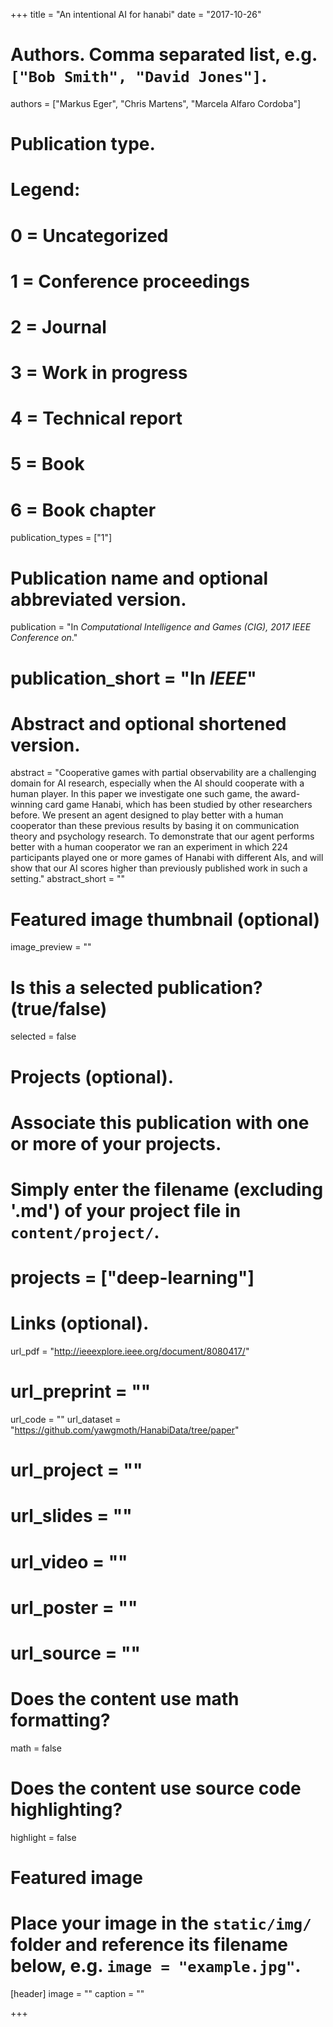 +++
title = "An intentional AI for hanabi"
date = "2017-10-26"

# Authors. Comma separated list, e.g. `["Bob Smith", "David Jones"]`.
authors = ["Markus Eger", "Chris Martens", "Marcela Alfaro Cordoba"]

# Publication type.
# Legend:
# 0 = Uncategorized
# 1 = Conference proceedings
# 2 = Journal
# 3 = Work in progress
# 4 = Technical report
# 5 = Book
# 6 = Book chapter
publication_types = ["1"]

# Publication name and optional abbreviated version.
publication = "In *Computational Intelligence and Games (CIG), 2017 IEEE Conference on*."
# publication_short = "In *IEEE*"

# Abstract and optional shortened version.
abstract = "Cooperative games with partial observability are a challenging domain for AI research, especially when the AI should cooperate with a human player. In this paper we investigate one such game, the award-winning card game Hanabi, which has been studied by other researchers before. We present an agent designed to play better with a human cooperator than these previous results by basing it on communication theory and psychology research. To demonstrate that our agent performs better with a human cooperator we ran an experiment in which 224 participants played one or more games of Hanabi with different AIs, and will show that our AI scores higher than previously published work in such a setting."
abstract_short = ""

# Featured image thumbnail (optional)
image_preview = ""

# Is this a selected publication? (true/false)
selected = false

# Projects (optional).
#   Associate this publication with one or more of your projects.
#   Simply enter the filename (excluding '.md') of your project file in `content/project/`.
# projects = ["deep-learning"]

# Links (optional).
url_pdf = "http://ieeexplore.ieee.org/document/8080417/"
# url_preprint = ""
url_code = ""
url_dataset = "https://github.com/yawgmoth/HanabiData/tree/paper"
# url_project = ""
# url_slides = ""
# url_video = ""
# url_poster = ""
# url_source = ""

# Does the content use math formatting?
math = false

# Does the content use source code highlighting?
highlight = false

# Featured image
# Place your image in the `static/img/` folder and reference its filename below, e.g. `image = "example.jpg"`.
[header]
image = ""
caption = ""

+++

